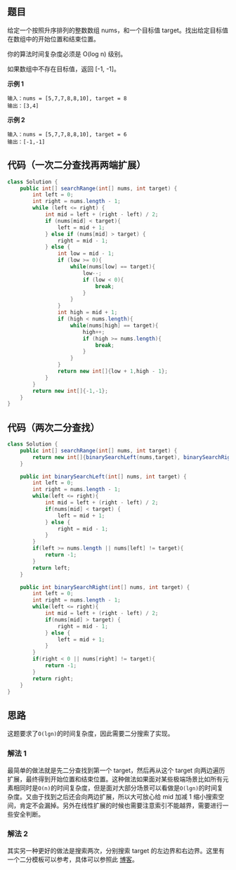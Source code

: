 ## 题目
给定一个按照升序排列的整数数组 nums，和一个目标值 target。找出给定目标值在数组中的开始位置和结束位置。

你的算法时间复杂度必须是 O(log n) 级别。

如果数组中不存在目标值，返回 [-1, -1]。

**示例 1**
```
输入：nums = [5,7,7,8,8,10], target = 8
输出：[3,4]
```

**示例 2**
```
输入：nums = [5,7,7,8,8,10], target = 6
输出：[-1,-1]
```

## 代码（一次二分查找再两端扩展）
```Java
class Solution {
    public int[] searchRange(int[] nums, int target) {
        int left = 0;
        int right = nums.length - 1;
        while (left <= right) {
            int mid = left + (right - left) / 2;
            if (nums[mid] < target){
                left = mid + 1;
            } else if (nums[mid] > target) {
                right = mid - 1;
            } else {
                int low = mid - 1;
                if (low >= 0){
                    while(nums[low] == target){
                        low--;
                        if (low < 0){
                            break;
                        }
                    }
                }
                int high = mid + 1;
                if (high < nums.length){
                    while(nums[high] == target){
                        high++;
                        if (high >= nums.length){
                            break;
                        }
                    }
                }
                return new int[]{low + 1,high - 1};
            }
        }
        return new int[]{-1,-1};
    }
}
```

## 代码（两次二分查找）
```Java
class Solution {
    public int[] searchRange(int[] nums, int target) {
        return new int[]{binarySearchLeft(nums,target), binarySearchRight(nums,target)};
    }

    public int binarySearchLeft(int[] nums, int target) {
        int left = 0;
        int right = nums.length - 1;
        while(left <= right){
            int mid = left + (right - left) / 2;
            if(nums[mid] < target) {
                left = mid + 1;
            } else {
                right = mid - 1;
            }
        }
        if(left >= nums.length || nums[left] != target){
            return -1;
        }
        return left;
    }

    public int binarySearchRight(int[] nums, int target) {
        int left = 0;
        int right = nums.length - 1;
        while(left <= right){
            int mid = left + (right - left) / 2;
            if(nums[mid] > target) {
                right = mid - 1;
            } else {
                left = mid + 1;
            }
        }
        if(right < 0 || nums[right] != target){
            return -1;
        }
        return right;
    }
}
```

## 思路

这题要求了`O(lgn)`的时间复杂度，因此需要二分搜索了实现。

### 解法 1
最简单的做法就是先二分查找到第一个 target，然后再从这个 target 向两边遍历扩展，最终得到开始位置和结束位置。这种做法如果面对某些极端场景比如所有元素相同时是`O(n)`的时间复杂度，但是面对大部分场景可以看做是`O(lgn)`的时间复杂度。又由于找到之后还会向两边扩展，所以大可放心给 mid 加减 1 缩小搜索空间，肯定不会漏掉。另外在线性扩展的时候也需要注意索引不能越界，需要进行一些安全判断。

### 解法 2
其实另一种更好的做法是搜索两次，分别搜索 target 的左边界和右边界。这里有一个二分模板可以参考，具体可以参照此 [博客](https://leetcode-cn.com/problems/find-first-and-last-position-of-element-in-sorted-array/solution/er-fen-cha-zhao-suan-fa-xi-jie-xiang-jie-by-labula/)。
